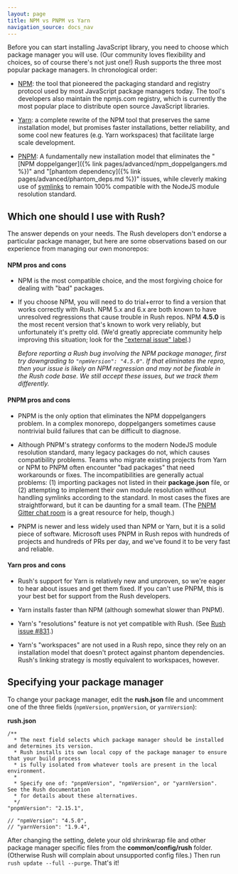 ```yaml
---
layout: page
title: NPM vs PNPM vs Yarn
navigation_source: docs_nav
---
```


Before you can start installing JavaScript library, you need to choose which package manager you will use.  (Our community loves flexibility and choices, so of course there's not just one!)  Rush supports the three most popular package managers.  In chronological order:

- [NPM](https://docs.npmjs.com/getting-started/what-is-npm): the tool that pioneered the packaging standard and registry protocol used by most JavaScript package managers today.  The tool's developers also maintain the npmjs.com registry, which is currently the most popular place to distribute open source JavaScript libraries.

- [Yarn](https://yarnpkg.com/en/): a complete rewrite of the NPM tool that preserves the same installation model, but promises faster installations, better reliability, and some cool new features (e.g. Yarn workspaces) that facilitate large scale development.

- [PNPM](https://pnpm.js.org/): A fundamentally new installation model that eliminates the "[NPM doppelganger]({% link pages/advanced/npm_doppelgangers.md %})" and "[phantom dependency]({% link pages/advanced/phantom_deps.md %})" issues, while cleverly making use of [symlinks](https://en.wikipedia.org/wiki/Symbolic_link) to remain 100% compatible with the NodeJS module resolution standard.


## Which one should I use with Rush?

The answer depends on your needs.  The Rush developers don't endorse a particular package manager, but here are some observations based on our experience from managing our own monorepos:

#### NPM pros and cons

- NPM is the most compatible choice, and the most forgiving choice for dealing with "bad" packages.

- If you choose NPM, you will need to do trial+error to find a version that works correctly with Rush.  NPM 5.x and 6.x are both known to have unresolved regressions that cause trouble in Rush repos.  NPM **4.5.0** is the most recent version that's known to work very reliably, but unfortunately it's pretty old.  (We'd greatly appreciate community help improving this situation; look for the ["external issue" label](https://github.com/Microsoft/web-build-tools/issues?q=is%3Aissue+is%3Aopen+label%3A%22external+issue%22).)

  *Before reporting a Rush bug involving the NPM package manager, first try downgrading to `"npmVersion": "4.5.0"`.  If that eliminates the repro, then your issue is likely an NPM regression and may not be fixable in the Rush code base.  We still accept these issues, but we track them differently.*

#### PNPM pros and cons

- PNPM is the only option that eliminates the NPM doppelgangers problem.  In a complex monorepo, doppelgangers sometimes cause nontrivial build failures that can be difficult to diagnose.

- Although PNPM's strategy conforms to the modern NodeJS module resolution standard, many legacy packages do not, which causes compatibility problems.  Teams who migrate existing projects from Yarn or NPM to PNPM often encounter "bad packages" that need workarounds or fixes.  The incompatibilities are generally actual problems: (1) importing packages not listed in their **package.json** file, or (2) attempting to implement their own module resolution without handling symlinks according to the standard.  In most cases the fixes are straightforward, but it can be daunting for a small team.  (The [PNPM Gitter chat room](https://gitter.im/pnpm/pnpm) is a great resource for help, though.)

- PNPM is newer and less widely used than NPM or Yarn, but it is a solid piece of software.   Microsoft uses PNPM in Rush repos with hundreds of projects and hundreds of PRs per day, and we've found it to be very fast and reliable.

#### Yarn pros and cons

- Rush's support for Yarn is relatively new and unproven, so we're eager to hear about issues and get them fixed.  If you can't use PNPM, this is your best bet for support from the Rush developers.

- Yarn installs faster than NPM (although somewhat slower than PNPM).

- Yarn's "resolutions" feature is not yet compatible with Rush.  (See [Rush issue #831](https://github.com/Microsoft/web-build-tools/issues/831).)

- Yarn's "workspaces" are not used in a Rush repo, since they rely on an installation model that doesn't protect against phantom dependencies.  Rush's linking strategy is mostly equivalent to workspaces, however.

## Specifying your package manager

To change your package manager, edit the **rush.json** file and uncomment one of the three fields (`npmVersion`, `pnpmVersion`, or `yarnVersion`):

**rush.json**
```
/**
  * The next field selects which package manager should be installed and determines its version.
  * Rush installs its own local copy of the package manager to ensure that your build process
  * is fully isolated from whatever tools are present in the local environment.
  *
  * Specify one of: "pnpmVersion", "npmVersion", or "yarnVersion".  See the Rush documentation
  * for details about these alternatives.
  */
"pnpmVersion": "2.15.1",

// "npmVersion": "4.5.0",
// "yarnVersion": "1.9.4",
```

After changing the setting, delete your old shrinkwrap file and other package manager specific files from the **common/config/rush** folder.  (Otherwise Rush will complain about unsupported config files.)  Then run `rush update --full --purge`.  That's it!

